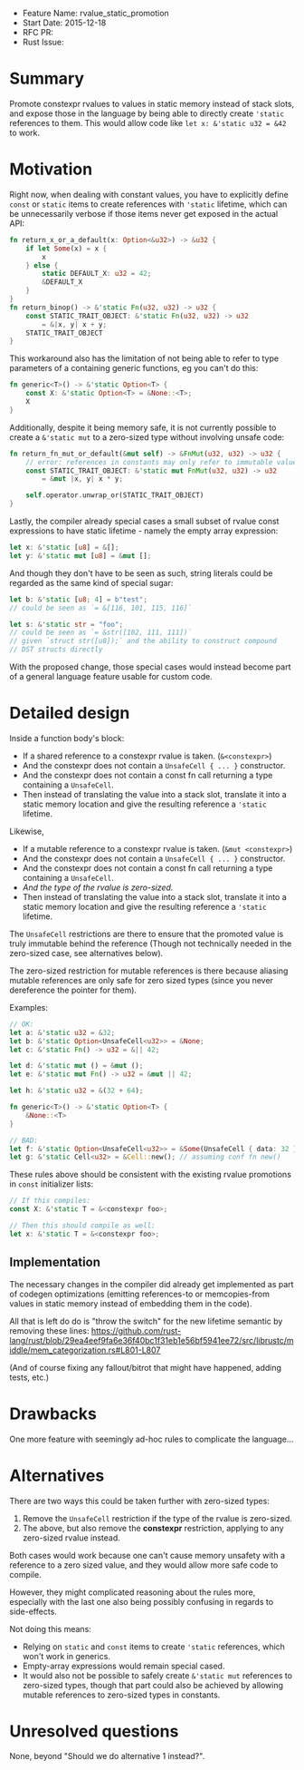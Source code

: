 - Feature Name: rvalue_static_promotion
- Start Date: 2015-12-18
- RFC PR:
- Rust Issue:

# Summary
[summary]: #summary

Promote constexpr rvalues to values in static memory instead of
stack slots, and expose those in the language by being able to directly create
`'static` references to them. This would allow code like
`let x: &'static u32 = &42` to work.

# Motivation
[motivation]: #motivation

Right now, when dealing with constant values, you have to explicitly define
`const` or `static` items to create references with `'static` lifetime,
which can be unnecessarily verbose if those items never get exposed
in the actual API:

```rust
fn return_x_or_a_default(x: Option<&u32>) -> &u32 {
    if let Some(x) = x {
        x
    } else {
        static DEFAULT_X: u32 = 42;
        &DEFAULT_X
    }
}
fn return_binop() -> &'static Fn(u32, u32) -> u32 {
    const STATIC_TRAIT_OBJECT: &'static Fn(u32, u32) -> u32
        = &|x, y| x + y;
    STATIC_TRAIT_OBJECT
}
```

This workaround also has the limitation of not being able to refer to
type parameters of a containing generic functions, eg you can't do this:

```rust
fn generic<T>() -> &'static Option<T> {
    const X: &'static Option<T> = &None::<T>;
    X
}
```

Additionally, despite it being memory safe, it is not currently possible to
create a `&'static mut` to a zero-sized type without involving unsafe code:

```rust
fn return_fn_mut_or_default(&mut self) -> &FnMut(u32, u32) -> u32 {
    // error: references in constants may only refer to immutable values
    const STATIC_TRAIT_OBJECT: &'static mut FnMut(u32, u32) -> u32
        = &mut |x, y| x * y;

    self.operator.unwrap_or(STATIC_TRAIT_OBJECT)
}
```

Lastly, the compiler already special cases a small subset of rvalue
const expressions to have static lifetime - namely the empty array expression:

```rust
let x: &'static [u8] = &[];
let y: &'static mut [u8] = &mut [];
```

And though they don't have to be seen as such, string literals could be regarded
as the same kind of special sugar:

```rust
let b: &'static [u8; 4] = b"test";
// could be seen as `= &[116, 101, 115, 116]`

let s: &'static str = "foo";
// could be seen as `= &str([102, 111, 111])`
// given `struct str([u8]);` and the ability to construct compound
// DST structs directly
```

With the proposed change, those special cases would instead become
part of a general language feature usable for custom code.

# Detailed design
[design]: #detailed-design

Inside a function body's block:

- If a shared reference to a constexpr rvalue is taken. (`&<constexpr>`)
- And the constexpr does not contain a `UnsafeCell { ... }` constructor.
- And the constexpr does not contain a const fn call returning a type containing a `UnsafeCell`.
- Then instead of translating the value into a stack slot, translate
  it into a static memory location and give the resulting reference a
  `'static` lifetime.

Likewise,

- If a mutable reference to a constexpr rvalue is taken. (`&mut <constexpr>`)
- And the constexpr does not contain a `UnsafeCell { ... }` constructor.
- And the constexpr does not contain a const fn call returning a type containing a `UnsafeCell`.
- _And the type of the rvalue is zero-sized._
- Then instead of translating the value into a stack slot, translate
  it into a static memory location and give the resulting reference a
  `'static` lifetime.

The `UnsafeCell` restrictions are there to ensure that the promoted value is
truly immutable behind the reference (Though not technically needed in the zero-sized case, see alternatives below).

The zero-sized restriction for mutable references is there because
aliasing mutable references are only safe for zero sized types
(since you never dereference the pointer for them).

Examples:

```rust
// OK:
let a: &'static u32 = &32;
let b: &'static Option<UnsafeCell<u32>> = &None;
let c: &'static Fn() -> u32 = &|| 42;

let d: &'static mut () = &mut ();
let e: &'static mut Fn() -> u32 = &mut || 42;

let h: &'static u32 = &(32 + 64);

fn generic<T>() -> &'static Option<T> {
    &None::<T>
}

// BAD:
let f: &'static Option<UnsafeCell<u32>> = &Some(UnsafeCell { data: 32 });
let g: &'static Cell<u32> = &Cell::new(); // assuming conf fn new()
```

These rules above should be consistent with the existing rvalue promotions in `const`
initializer lists:

```rust
// If this compiles:
const X: &'static T = &<constexpr foo>;

// Then this should compile as well:
let x: &'static T = &<constexpr foo>;
```

## Implementation

The necessary changes in the compiler did already get implemented as
part of codegen optimizations (emitting references-to or memcopies-from values in static memory instead of embedding them in the code).

All that is left do do is "throw the switch" for the new lifetime semantic
by removing these lines:
https://github.com/rust-lang/rust/blob/29ea4eef9fa6e36f40bc1f31eb1e56bf5941ee72/src/librustc/middle/mem_categorization.rs#L801-L807

(And of course fixing any fallout/bitrot that might have happened, adding tests, etc.)

# Drawbacks
[drawbacks]: #drawbacks

One more feature with seemingly ad-hoc rules to complicate the language...

# Alternatives
[alternatives]: #alternatives

There are two ways this could be taken further with zero-sized types:

1. Remove the `UnsafeCell` restriction if the type of the rvalue is zero-sized.
2. The above, but also remove the __constexpr__ restriction, applying to any zero-sized rvalue instead.

Both cases would work because one can't cause memory unsafety with a reference
to a zero sized value, and they would allow more safe code to compile.

However, they might complicated reasoning about the rules more,
especially with the last one also being possibly confusing in regards to
side-effects.

Not doing this means:

- Relying on `static` and `const` items to create `'static` references, which won't work in generics.
- Empty-array expressions would remain special cased.
- It would also not be possible to safely create `&'static mut` references to zero-sized
types, though that part could also be achieved by allowing mutable references to
zero-sized types in constants.

# Unresolved questions
[unresolved]: #unresolved-questions

None, beyond "Should we do alternative 1 instead?".
